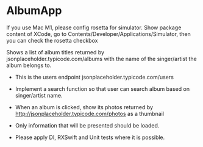 # AlbumApp

If you use Mac M1, please config rosetta for simulator.
Show package content of XCode, go to Contents/Developer/Applications/Simulator, then you can check the rosetta checkbox


Shows a list of album titles returned by jsonplaceholder.typicode.com/albums with the name of the singer/artist the album belongs to. 

- This is the users endpoint jsonplaceholder.typicode.com/users

- Implement a search function so that user can search album based on singer/artist name.

- When an album is clicked, show its photos returned by http://jsonplaceholder.typicode.com/photos as a thumbnail 

- Only information that will be presented should be loaded.

- Please apply DI, RXSwift and Unit tests where it is possible.
